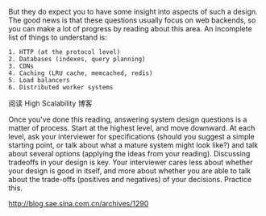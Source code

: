 But they do expect you to have some insight into aspects of such a design. The good news is that these questions usually focus on web backends, so you can make a lot of progress by reading about this area. An incomplete list of things to understand is:

	1. HTTP (at the protocol level)
	2. Databases (indexes, query planning)
	3. CDNs
	4. Caching (LRU cache, memcached, redis)
	5. Load balancers
	6. Distributed worker systems

阅读 High Scalability 博客

Once you've done this reading, answering system design questions is a matter of process. Start at the highest level, and move downward. At each level, ask your interviewer for specifications (should you suggest a simple starting point, or talk about what a mature system might look like?) and talk about several options (applying the ideas from your reading). Discussing tradeoffs in your design is key. Your interviewer cares less about whether your design is good in itself, and more about whether you are able to talk about the trade-offs (positives and negatives) of your decisions. Practice this.

http://blog.sae.sina.com.cn/archives/1290